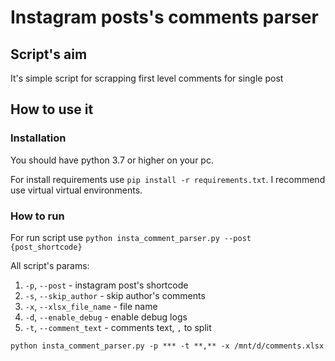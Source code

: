 # Instagram posts's comments parser

## Script's aim

It's simple script for scrapping first level comments for single post

## How to use it

### Installation

You should have python 3.7 or higher on your pc.

For install requirements use `pip install -r requirements.txt`. I recommend use virtual virtual environments.

### How to run

For run script use ` python insta_comment_parser.py --post {post_shortcode} `

All script's params:

1. `-p`, `--post` - instagram post's shortcode
2. `-s`, `--skip_author` - skip author's comments
3. `-x`, `--xlsx_file_name` - file name
4. `-d`, `--enable_debug` - enable debug logs
5. `-t`, `--comment_text` - comments text, `,` to split

`python insta_comment_parser.py -p *** -t **,** -x /mnt/d/comments.xlsx`